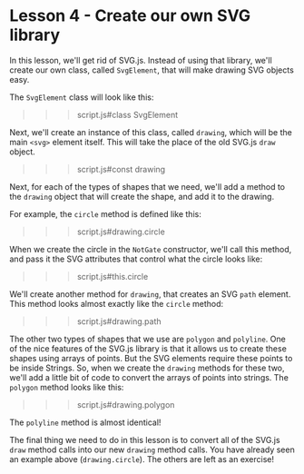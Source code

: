 # Lesson 4 - Create our own SVG library

In this lesson, we'll get rid of SVG.js. Instead of using that library, we'll
create our own class, called `SvgElement`, that will make drawing SVG objects
easy.

The `SvgElement` class will look like this:

>>>script.js#class SvgElement

Next, we'll create an instance of this class, called `drawing`, which will be
the main `<svg>` element itself. This will take the place of the old SVG.js
`draw` object.

>>>script.js#const drawing

Next, for each of the types of shapes that we need, we'll add a method to the
`drawing` object that will create the shape, and add it to the drawing.

For example, the `circle` method is defined like this:

>>>script.js#drawing.circle

When we create the circle in the `NotGate` constructor, we'll call this method,
and pass it the SVG attributes that control what the circle looks like:

>>>script.js#this.circle

We'll create another method for `drawing`, that creates an SVG `path` element.
This method looks almost exactly like the `circle` method:

>>>script.js#drawing.path

The other two types of shapes that we use are `polygon` and `polyline`. One of
the nice features of the SVG.js library is that it allows us to create these
shapes using arrays of points. But the SVG elements require these points to be
inside Strings. So, when we create the `drawing` methods for these two, we'll
add a little bit of code to convert the arrays of points into strings. The
`polygon` method looks like this:

>>>script.js#drawing.polygon

The `polyline` method is almost identical!

The final thing we need to do in this lesson is to convert all of the SVG.js
`draw` method calls into our new `drawing` method calls. You have already seen
an example above (`drawing.circle`). The others are left as an exercise!
